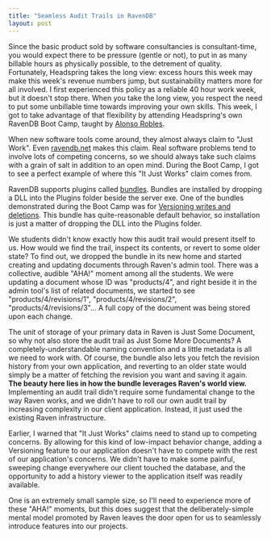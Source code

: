 ```yaml
---
title: "Seamless Audit Trails in RavenDB"
layout: post
---
```



Since the basic product sold by software consultancies is consultant-time, you would expect there to be pressure (gentle or not), to put in as many billable hours as physically possible, to the detrement of quality.  Fortunately, Headspring takes the long view: excess hours this week may make this week's revenue numbers jump, but sustainability matters more for all involved.  I first experienced this policy as a reliable 40 hour work week, but it doesn't stop there.  When you take the long view, you respect the need to put some unbillable time towards improving your own skills.  This week, I got to take advantage of that flexibility by attending Headspring's own RavenDB Boot Camp, taught by <a href="http://coderwall.com/alonsorobles">Alonso Robles</a>.

When new software tools come around, they almost always claim to "Just Work".  Even <a href="http://ravendb.net/">ravendb.net</a> makes this claim.  Real software problems tend to involve lots of competing concerns, so we should always take such claims with a grain of salt in addition to an open mind.  During the Boot Camp, I got to see a perfect example of where this "It Just Works" claim comes from.

RavenDB supports plugins called <a href="http://ravendb.net/docs/server/bundles">bundles</a>.  Bundles are installed by dropping a DLL into the Plugins folder beside the server exe.  One of the bundles demonstrated during the Boot Camp was for <a href="http://ravendb.net/docs/server/bundles/versioning">Versioning writes and deletions</a>.  This bundle has quite-reasonable default behavior, so installation is just a matter of dropping the DLL into the Plugins folder.

We students didn't know exactly how this audit trail would present itself to us.  How would we find the trail, inspect its contents, or revert to some older state?  To find out, we dropped the bundle in its new home and started creating and updating documents through Raven's admin tool.  There was a collective, audible "AHA!" moment among all the students.  We were updating a document whose ID was "products/4", and right beside it in the admin tool's list of related documents, we started to see "products/4/revisions/1", "products/4/revisions/2", "products/4/revisions/3"...  A full copy of the document was being stored upon each change.

The unit of storage of your primary data in Raven is Just Some Document, so why not also store the audit trail as Just Some More Documents?  A completely-understandable naming convention and a little metadata is all we need to work with.  Of course, the bundle also lets you fetch the revision history from your own application, and reverting to an older state would simply be a matter of fetching the revision you want and saving it again.  **The beauty here lies in how the bundle leverages Raven's world view.**  Implementing an audit trail didn't require some fundamental change to the way Raven works, and we didn't have to roll our own audit trail by increasing complexity in our client application.  Instead, it just used the existing Raven infrastructure.

Earlier, I warned that "It Just Works" claims need to stand up to competing concerns.  By allowing for this kind of low-impact behavior change, adding a Versioning feature to our application doesn't have to compete with the rest of our application's concerns.  We didn't have to make some painful, sweeping change everywhere our client touched the database, and the opportunity to add a history viewer to the application itself was readily available.

One is an extremely small sample size, so I'll need to experience more of these "AHA!" moments, but this does suggest that the deliberately-simple mental model promoted by Raven leaves the door open for us to seamlessly introduce features into our projects.
